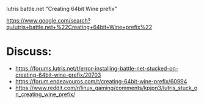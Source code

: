 lutris battle.net "Creating 64bit Wine prefix"

https://www.google.com/search?q=lutris+battle.net+%22Creating+64bit+Wine+prefix%22

# Discuss:
- https://forums.lutris.net/t/error-installing-battle-net-stucked-on-creating-64bit-wine-prefix/20703
- https://forum.endeavouros.com/t/creating-64bit-wine-prefix/60994
- https://www.reddit.com/r/linux_gaming/comments/kpjpn3/lutris_stuck_on_creating_wine_prefix/
